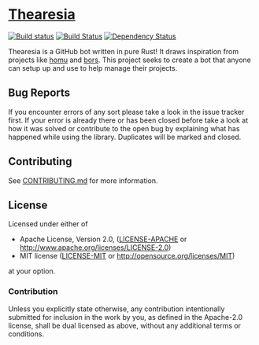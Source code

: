 # [Thearesia](https://github.com/thearesia)


[![Build status](https://ci.appveyor.com/api/projects/status/4jwa9abe03nlnu8a/branch/master?svg=true)](https://ci.appveyor.com/project/mgattozzi/thearesia/branch/master)
[![Build Status](https://travis-ci.org/mgattozzi/thearesia.svg?branch=master)](https://travis-ci.org/mgattozzi/thearesia)
[![Dependency Status](https://dependencyci.com/github/mgattozzi/thearesia/badge)](https://dependencyci.com/github/mgattozzi/thearesia)

Thearesia is a GitHub bot written in pure Rust! It draws inspiration
from projects like [homu](https://github.com/barosl/homu) and
[bors](https://github.com/graydon/bors). This project seeks to create
a bot that anyone can setup up and use to help manage their projects.

## Bug Reports
If you encounter errors of any sort please take a look in the issue
tracker first. If your error is already there or has been closed before
take a look at how it was solved or contribute to the open bug by
explaining what has happened while using the library. Duplicates will be
marked and closed.

## Contributing
See [CONTRIBUTING.md](CONTRIBUTING.md) for more information.

## License

Licensed under either of

 * Apache License, Version 2.0, ([LICENSE-APACHE](LICENSE-APACHE) or http://www.apache.org/licenses/LICENSE-2.0)
 * MIT license ([LICENSE-MIT](LICENSE-MIT) or http://opensource.org/licenses/MIT)

at your option.

### Contribution

Unless you explicitly state otherwise, any contribution intentionally submitted
for inclusion in the work by you, as defined in the Apache-2.0 license, shall be dual licensed as above, without any
additional terms or conditions.
